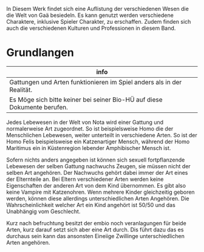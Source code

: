 
In Diesem Werk findet sich eine Auflistung der verschiedenen Wesen die die Welt
von Gaä besiedeln. Es kann genutzt werden verschiedene Charaktere, inklusive
Spieler Charakter, zu erschaffen. Zudem finden sich auch die verschiedenen
Kulturen und Professionen in diesem Band.


# Grundlangen


| info
|--------
| Gattungen und Arten funktionieren im Spiel anders als in der Realität.
| Es Möge sich bitte keiner bei seiner Bio-HÜ auf diese Dokumente berufen.

Jedes Lebewesen in der Welt von Nota wird einer Gattung und normalerweise Art
zugeordnet. So ist beispielsweise Homo die der Menschlichen Lebewesen, weiter
unterteilt in verschiedene Arten. So ist der Homo Felis beispielsweise ein
Katzenartiger Mensch, während der Homo Maritimus ein in Küstenregion lebender
Amphibischer Mensch ist.

Sofern nichts anders angegeben ist können sich sexuell fortpflanzende Lebewesen
der selben Gattung nachwuchs Zeugen, sie müssen nicht der selben Art angehören.
Der Nachwuchs gehört dabei immer der Art eines der Elternteile an. Bei Eltern
verschiedener Arten werden keine Eigenschaften der anderen Art von dem Kind
übernommen. Es gibt also keine Vampire mit Katzenohren. Wenn mehrere Kinder
gleichzeitig geboren werden, können diese allerdings unterschiedlichen Arten
Angehören. Die Wahrscheinlichkeit welcher Art ein Kind angehört ist 50/50 und
das Unabhängig vom Geschlecht.

Kurz nach befruchtung besitzt der embio noch veranlagungen für beide Arten, kurz
darauf setzt sich aber eine Art durch. Dis führt dazu das es durchaus sein kann
das ansonsten Eineiige Zwillinge unterschiedlichen Arten angehören.

